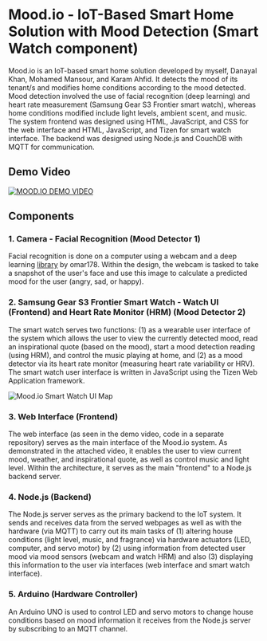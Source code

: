 # Mood.io - IoT-Based Smart Home Solution with Mood Detection (Smart Watch component)
Mood.io is an IoT-based smart home solution developed by myself, Danayal Khan, Mohamed Mansour, and Karam Ahfid. It detects the mood of its tenant/s and modifies home conditions according to the mood detected. Mood detection involved the use of facial recognition (deep learning) and heart rate measurement (Samsung Gear S3 Frontier smart watch), whereas home conditions modified include light levels, ambient scent, and music. The system frontend was designed using HTML, JavaScript, and CSS for the web interface and HTML, JavaScript, and Tizen for smart watch interface. The backend was designed using Node.js and CouchDB with MQTT for communication.

## Demo Video

[![MOOD.IO DEMO VIDEO](http://img.youtube.com/vi/lnXVw-Ndilk/0.jpg)](http://www.youtube.com/watch?v=lnXVw-Ndilk)

## Components

### 1. Camera - Facial Recognition (Mood Detector 1)
Facial recognition is done on a computer using a webcam and a deep learning [library](https://github.com/omar178/Emotion-recognition) by omar178. Within the design, the webcam is tasked to take a snapshot of the user's face and use this image to calculate a predicted mood for the user (angry, sad, or happy).

### 2. Samsung Gear S3 Frontier Smart Watch - Watch UI (Frontend) and Heart Rate Monitor (HRM) (Mood Detector 2)
The smart watch serves two functions: (1) as a wearable user interface of the system which allows the user to view the currently detected mood, read an inspirational quote (based on the mood), start a mood detection reading (using HRM), and control the music playing at home, and (2) as a mood detector via its heart rate monitor (measuring heart rate variability or HRV). The smart watch user interface is written in JavaScript using the Tizen Web Application framework. 

![Mood.io Smart Watch UI Map](https://github.com/BrylleGomez/moodio_watch/blob/working/watch_uimap.png)

### 3. Web Interface (Frontend)
The web interface (as seen in the demo video, code in a separate repository) serves as the main interface of the Mood.io system. As demonstrated in the attached video, it enables the user to view current mood, weather, and inspirational quote, as well as control music and light level. Within the architecture, it serves as the main "frontend" to a Node.js backend server.

### 4. Node.js (Backend)
The Node.js server serves as the primary backend to the IoT system. It sends and receives data from the served webpages as well as with the hardware (via MQTT) to carry out its main tasks of (1) altering house conditions (light level, music, and fragrance) via hardware actuators (LED, computer, and servo motor) by (2) using information from detected user mood via mood sensors (webcam and watch HRM) and also (3) displaying this information to the user via interfaces (web interface and smart watch interface).

### 5. Arduino (Hardware Controller)
An Arduino UNO is used to control LED and servo motors to change house conditions based on mood information it receives from the Node.js server by subscribing to an MQTT channel. 


